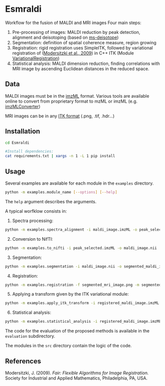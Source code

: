 # Esmraldi

Workflow for the fusion of MALDI and MRI images
Four main steps:
1. Pre-processing of images: MALDI reduction by peak detection, alignment and deisotoping (based on [ms-deisotope](https://pypi.org/project/ms-deisotope/))
2. Segmentation: definition of spatial coherence measure, region growing
3. Registration: rigid registration uses SimpleITK, followed by variational registration of ([Modersitzki et al., 2009](#Modersitzki2009)) in C++ ITK (Module [VariationalRegistration](https://itk.org/Doxygen/html/group__VariationalRegistration.html))
4. Statistical analysis: MALDI dimension reduction, finding correlations with MRI image by ascending Euclidean distances in the reduced space.

## Data
MALDI images must be in the [imzML](https://ms-imaging.org/wp/imzml/) format. Various tools are available online to convert from proprietary format to mzML or imzML (e.g. [imzMLConverter](https://github.com/AlanRace/imzMLConverter))

MRI images can be in any [ITK format](https://itk.org/Wiki/ITK/File_Formats) (.png, .tif, .hdr...)

## Installation
``` bash
cd Esmraldi

#Install dependencies:
cat requirements.txt | xargs -n 1 -L 1 pip install
```

## Usage
Several examples are available for each module in the `examples` directory. 

``` bash
python -m examples.module_name [--options] [--help]
```
The `help` argument describes the arguments.

A typical worfklow consists in:

  1. Spectra processing:
  ``` bash
  python -m examples.spectra_alignment -i maldi_image.imzML -o peak_selected.imzML -p 100 -s 0.5
  ```
  
  2. Conversion to NifTI:
  ``` bash
  python -m examples.to_nifti -i peak_selected.imzML -o maldi_image.nii
  ```
  
  3. Segmentation:
  ``` bash
  python -m examples.segmentation -i maldi_image.nii -o segmented_maldi_image.nii -f 2100 -t 50
  ```
  
  4. Registration:
  ``` bash
  python -m examples.registration -f segmented_mri_image.png -m segmented_maldi_image.png -r maldi_image.imzML -o registered_maldi_image.imzML -b 15 -s
  ```
  
  5. Applying a transform given by the ITK variational module:
  ``` bash
  python -m examples.apply_itk_transform -i registered_maldi_image.imzML -t transform.mha -o registered_maldi_image.imzML
  ```
  
  6. Statistical analysis:
  ``` bash
  python -m examples.statistical_analysis -i registered_maldi_image.imzML -m segmented_mri_image.png -o sorted_ascending_ion_images.tif
  ```
The code for the evaluation of the proposed methods is available in the `evaluation` subdirectory.

The modules in the `src` directory contain the logic of the code. 

## References

<a name="Modersitzki2009"> Modersitzki, J. (2009). *Fair: Flexible Algorithms for Image Registration.*
    Society for Industrial and Applied Mathematics, Philadelphia, PA, USA.</a>
